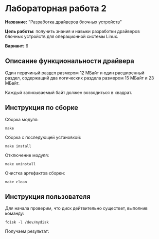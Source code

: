 # Лабораторная работа 2

**Название:** "Разработка драйверов блочных устройств"

**Цель работы:** получить знания и навыки разработки драйверов блочных 
устройств для операционной системы Linux.

**Вариант:** 6

## Описание функциональности драйвера

Один первчиный раздел размером 12 МБайт и один расширенный раздел, содержащий два логических раздела размером 15 МБайт и 23 МБайт. 

Каждый записываемый байт должен возводиться в квадрат.
## Инструкция по сборке

Сборка модуля:

```
make
```

Сборка с последующей установкой:

```
make install
```

Отключение модуля:

```
make uninstall
```

Очистка артефактов сборки:

```
make clean
```

## Инструкция пользователя

Для начала проверим, что диск дейтвительно существет, выполнив команду:

```
fdisk -l /dev/mydisk
```

Получаем результат:

